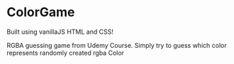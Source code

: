 # ColorGame

Built using vanillaJS HTML and CSS! 

RGBA guessing game from Udemy Course. 
Simply try to guess which color represents randomly created rgba Color
